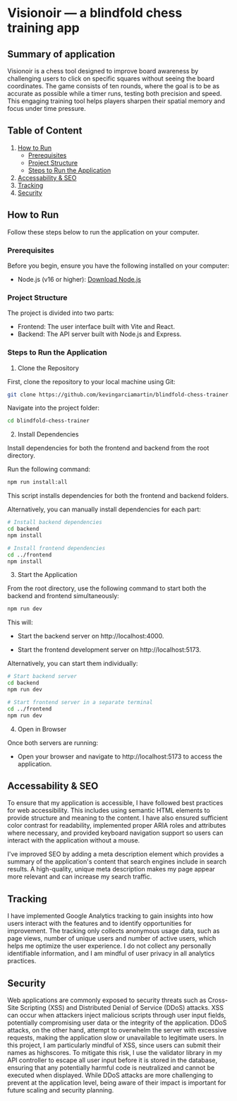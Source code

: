 # Visionoir — a blindfold chess training app

## Summary of application
Visionoir is a chess tool designed to improve board awareness by challenging users to click on specific squares without seeing the board coordinates. The game consists of ten rounds, where the goal is to be as accurate as possible while a timer runs, testing both precision and speed. This engaging training tool helps players sharpen their spatial memory and focus under time pressure.

## Table of Content
1. [How to Run](#how-to-run)
    - [Prerequisites](#prerequisites)
    - [Project Structure](#project-structure)
    - [Steps to Run the Application](#steps-to-run-the-application)
2. [Accessability & SEO](#accessability--seo)
3. [Tracking](#tracking)
4. [Security](#security)

## How to Run
Follow these steps below to run the application on your computer.

### Prerequisites
Before you begin, ensure you have the following installed on your computer:
- Node.js (v16 or higher): [Download Node.js](https://nodejs.org/en)

### Project Structure
The project is divided into two parts:
- Frontend: The user interface built with Vite and React.
- Backend: The API server built with Node.js and Express.

### Steps to Run the Application
1. Clone the Repository

  First, clone the repository to your local machine using Git:

  ```bash
  git clone https://github.com/kevingarciamartin/blindfold-chess-trainer.git
  ```

  Navigate into the project folder:

  ```bash
  cd blindfold-chess-trainer
  ```

2. Install Dependencies

  Install dependencies for both the frontend and backend from the root directory. 

  Run the following command:

  ```bash
  npm run install:all
  ```

  This script installs dependencies for both the frontend and backend folders.

  Alternatively, you can manually install dependencies for each part:

  ```bash
  # Install backend dependencies
  cd backend
  npm install

  # Install frontend dependencies
  cd ../frontend
  npm install
  ```

3. Start the Application

  From the root directory, use the following command to start both the backend and frontend simultaneously:
  
  ```bash
  npm run dev
  ```
  
  This will:

  - Start the backend server on http://localhost:4000.

  - Start the frontend development server on http://localhost:5173.

  Alternatively, you can start them individually:
  
  ```bash
  # Start backend server
  cd backend
  npm run dev

  # Start frontend server in a separate terminal
  cd ../frontend
  npm run dev
  ```

4. Open in Browser

  Once both servers are running:

  - Open your browser and navigate to http://localhost:5173 to access the application.


## Accessability & SEO
To ensure that my application is accessible, I have followed best practices for web accessibility. This includes using semantic HTML elements to provide structure and meaning to the content. I have also ensured sufficient color contrast for readability, implemented proper ARIA roles and attributes where necessary, and provided keyboard navigation support so users can interact with the application without a mouse.

I've improved SEO by adding a meta description element which provides a summary of the application's content that search engines include in search results. A high-quality, unique meta description makes my page appear more relevant and can increase my search traffic.

## Tracking
I have implemented Google Analytics tracking to gain insights into how users interact with the features and to identify opportunities for improvement. The tracking only collects anonymous usage data, such as page views, number of unique users and number of active users, which helps me optimize the user experience. I do not collect any personally identifiable information, and I am mindful of user privacy in all analytics practices.

## Security
Web applications are commonly exposed to security threats such as Cross-Site Scripting (XSS) and Distributed Denial of Service (DDoS) attacks. XSS can occur when attackers inject malicious scripts through user input fields, potentially compromising user data or the integrity of the application. DDoS attacks, on the other hand, attempt to overwhelm the server with excessive requests, making the application slow or unavailable to legitimate users. In this project, I am particularly mindful of XSS, since users can submit their names as highscores. To mitigate this risk, I use the validator library in my API controller to escape all user input before it is stored in the database, ensuring that any potentially harmful code is neutralized and cannot be executed when displayed. While DDoS attacks are more challenging to prevent at the application level, being aware of their impact is important for future scaling and security planning.
